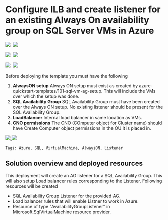 # Configure ILB and create listener for an existing Always On availability group on SQL Server VMs in Azure

<IMG SRC="https://azbotstorage.blob.core.windows.net/badges/101-sql-vm-aglistener-setup/PublicLastTestDate.svg" />&nbsp;
<IMG SRC="https://azbotstorage.blob.core.windows.net/badges/101-sql-vm-aglistener-setup/PublicDeployment.svg" />&nbsp;

<IMG SRC="https://azbotstorage.blob.core.windows.net/badges/101-sql-vm-aglistener-setup/FairfaxLastTestDate.svg" />&nbsp;
<IMG SRC="https://azbotstorage.blob.core.windows.net/badges/101-sql-vm-aglistener-setup/FairfaxDeployment.svg" />&nbsp;

<IMG SRC="https://azbotstorage.blob.core.windows.net/badges/101-sql-vm-aglistener-setup/BestPracticeResult.svg" />&nbsp;
<IMG SRC="https://azbotstorage.blob.core.windows.net/badges/101-sql-vm-aglistener-setup/CredScanResult.svg" />&nbsp;

Before deploying the template you must have the following

1. **AlwaysON setup** Always ON setup must exist as created by azure-quickstart-templates/101-sql-vm-ag-setup. This will include the VMs over which the setup was done.
2. **SQL Availability Group** SQL Availability Group must have been created over the Always ON setup. No existing listener should be present for the SQL Availability Group.
3. **LoadBalancer** Internal load balancer in same location as VMs.
4. **CNO permissions** The CNO (COmputer object for Cluster name) should have Create Computer object permissions in the OU it is placed in.

<a href="https://portal.azure.com/#create/Microsoft.Template/uri/https%3A%2F%2Fraw.githubusercontent.com%2FAzure%2Fazure-quickstart-templates%2Fmaster%2F101-sql-vm-aglistener-setup%2Fazuredeploy.json" target="_blank">
    <img src="http://azuredeploy.net/deploybutton.png"/>
</a>
<a href="http://armviz.io/#/?load=https%3A%2F%2Fraw.githubusercontent.com%2FAzure%2Fazure-quickstart-templates%2Fmaster%2F101-sql-vm-aglistener-setup%2Fazuredeploy.json" target="_blank">
    <img src="http://armviz.io/visualizebutton.png"/>
</a>

`Tags: Azure, SQL, VirtualMachine, AlwaysON, Listener`

## Solution overview and deployed resources

This deployment will create an AG listener for a SQL Availability Group. This will also setup Load balancer rules corresponding to the Listener.
 Following resources will be created
 - SQL Availability Group Listener for the provided AG.
 - Load balancer rules that will enable Listner to work in Azure.
 - Resource of type "AvailabilityGroupListener" in Microsoft.SqlVirtualMachine resource provider.
 

